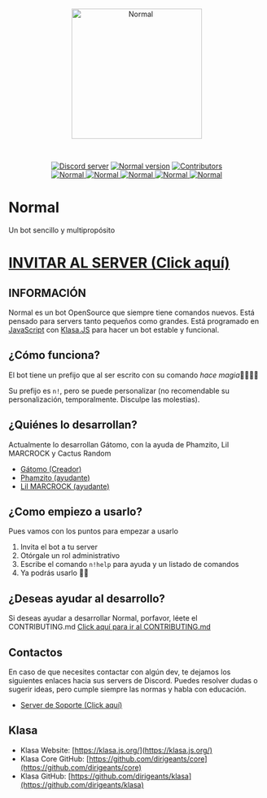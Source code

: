 <div align="center">
  <br />
  <p>
    <a href="https://discord.com/oauth2/authorize?client_id=698568850651873299&scope=bot&permissions=2146823423&internal_referrer=true"><img src="https://cdn.discordapp.com/attachments/707537070641381438/755462360818385026/unknown.png" width="256" height="256" alt="Normal" /></a>
  </p>
  
  <br />
  <p>
    <a href="https://discord.gg/ZpWE57t"><img src="https://img.shields.io/discord/685949311443271744?color=7289DA&label=DISCORD&logo=DISCORD&style=for-the-badge" alt="Discord server" /></a>
  <a href="https://github.com/normal-project/Normal/"><img src="https://img.shields.io/github/package-json/v/Gatomo-Bunkers/Normal?logo=Pinboard&style=for-the-badge" alt="Normal version" /></a>
  <a href="https://github.com/normal-project/Normal/graphs/contributors"><img src="https://img.shields.io/github/contributors/Gatomo-Bunkers/Normal.svg?logo=Github&style=for-the-badge" alt="Contributors" /></a>
<br/>
<a href="https://top.gg/bot/698568850651873299" >
  <img src="https://top.gg/api/widget/status/698568850651873299.svg" alt="Normal" />
</a>
<a href="https://top.gg/bot/698568850651873299" >
  <img src="https://top.gg/api/widget/servers/698568850651873299.svg" alt="Normal" />
</a>
<a href="https://top.gg/bot/698568850651873299" >
  <img src="https://top.gg/api/widget/upvotes/698568850651873299.svg" alt="Normal" />
</a>
<a href="https://top.gg/bot/698568850651873299" >
  <img src="https://top.gg/api/widget/lib/698568850651873299.svg" alt="Normal" />
</a>
<a href="https://top.gg/bot/698568850651873299" >
  <img src="https://top.gg/api/widget/owner/698568850651873299.svg" alt="Normal" />
</a>
  </p>
</div>

# Normal
 Un bot sencillo y multipropósito
 

# [INVITAR AL SERVER (Click aquí)](https://discord.com/oauth2/authorize?client_id=698568850651873299&scope=bot&permissions=2146823423&internal_referrer=true)


## INFORMACIÓN
Normal es un bot OpenSource que siempre tiene comandos nuevos. Está pensado para servers tanto pequeños como grandes.
Está programado en [JavaScript](https://www.javascript.com/) con [Klasa.JS](https://klasa.js.org/#/) para hacer un bot estable y funcional.


## ¿Cómo funciona?

El bot tiene un prefijo que al ser escrito con su comando *hace magia*🧙‍♂️🧙‍♀️

Su prefijo es `n!`, pero se puede personalizar (no recomendable su personalización, temporalmente. Disculpe las molestias). 


## ¿Quiénes lo desarrollan?

Actualmente lo desarrollan Gátomo, con la ayuda de Phamzito, Lil MARCROCK y Cactus Random

 - [Gátomo (Creador)](https://github.com/gatomo-oficial)
 - [Phamzito (ayudante)](https://github.com/phamzito)
 - [Lil MARCROCK (ayudante)](https://github.com/MARCROCK22)


## ¿Como empiezo a usarlo?

Pues vamos con los puntos para empezar a usarlo

1. Invita el bot a tu server
2. Otórgale un rol administrativo
3. Escribe el comando ``n!help`` para ayuda y un listado de comandos
4. Ya podrás usarlo 🎉🥳

## ¿Deseas ayudar al desarrollo?
Si deseas ayudar a desarrollar Normal, porfavor, léete el CONTRIBUTING.md
[Click aquí para ir al CONTRIBUTING.md](https://github.com/normal-project/Normal/blob/master/CONTRIBUTING.md)

## Contactos

En caso de que necesites contactar con algún dev, te dejamos los siguientes enlaces hacia sus servers de Discord. Puedes resolver dudas o sugerir ideas, pero cumple siempre las normas y habla con educación.

* [Server de Soporte (Click aquí)](https://discord.gg/ZpWE57t)


## Klasa
- Klasa Website: [https://klasa.js.org/](https://klasa.js.org/)   
- Klasa Core GitHub: [https://github.com/dirigeants/core](https://github.com/dirigeants/core)   
- Klasa GitHub: [https://github.com/dirigeants/klasa](https://github.com/dirigeants/klasa)
